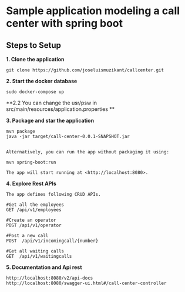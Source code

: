 # Sample application modeling a call center with spring boot 

## Steps to Setup

**1. Clone the application**

	git clone https://github.com/joseluismuzikant/callcenter.git

**2. Start the docker database**
 		
 	sudo docker-compose up


**2.2 You can change the usr/psw in src/main/resources/application.properties **

**3. Package and star the application**

	mvn package
	java -jar target/call-center-0.0.1-SNAPSHOT.jar


	Alternatively, you can run the app without packaging it using:

	mvn spring-boot:run

	The app will start running at <http://localhost:8080>.

**4. Explore Rest APIs**

	The app defines following CRUD APIs.
	
	#Get all the employees
	GET /api/v1/employees

	#Create an operator
	POST /api/v1/operator 

	#Post a new call
    POST  /api/v1/incomingcall/{number}
    
    #Get all waiting calls
    GET  /api/v1/waitingcalls

**5. Documentation and Api rest**

	http://localhost:8080/v2/api-docs
	http://localhost:8080/swagger-ui.html#/call-center-controller
 	
 
    